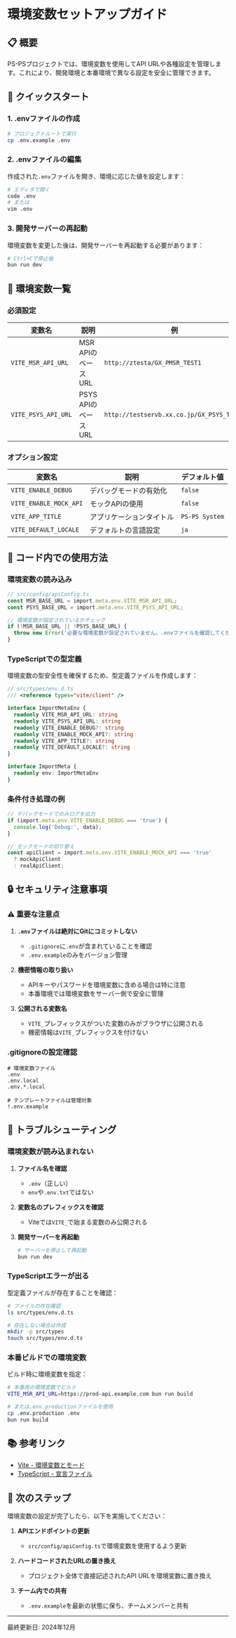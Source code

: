 # 環境変数セットアップガイド

## 📋 概要

PS-PSプロジェクトでは、環境変数を使用してAPI URLや各種設定を管理します。これにより、開発環境と本番環境で異なる設定を安全に管理できます。

## 🚀 クイックスタート

### 1. .envファイルの作成

```bash
# プロジェクトルートで実行
cp .env.example .env
```

### 2. .envファイルの編集

作成された`.env`ファイルを開き、環境に応じた値を設定します：

```bash
# エディタで開く
code .env
# または
vim .env
```

### 3. 開発サーバーの再起動

環境変数を変更した後は、開発サーバーを再起動する必要があります：

```bash
# Ctrl+Cで停止後
bun run dev
```

## 📝 環境変数一覧

### 必須設定

| 変数名 | 説明 | 例 |
|--------|------|-----|
| `VITE_MSR_API_URL` | MSR APIのベースURL | `http://ztesta/GX_PMSR_TEST1` |
| `VITE_PSYS_API_URL` | PSYS APIのベースURL | `http://testservb.xx.co.jp/GX_PSYS_TEST2` |

### オプション設定

| 変数名 | 説明 | デフォルト値 |
|--------|------|-------------|
| `VITE_ENABLE_DEBUG` | デバッグモードの有効化 | `false` |
| `VITE_ENABLE_MOCK_API` | モックAPIの使用 | `false` |
| `VITE_APP_TITLE` | アプリケーションタイトル | `PS-PS System` |
| `VITE_DEFAULT_LOCALE` | デフォルトの言語設定 | `ja` |

## 🔧 コード内での使用方法

### 環境変数の読み込み

```typescript
// src/config/apiConfig.ts
const MSR_BASE_URL = import.meta.env.VITE_MSR_API_URL;
const PSYS_BASE_URL = import.meta.env.VITE_PSYS_API_URL;

// 環境変数が設定されているかチェック
if (!MSR_BASE_URL || !PSYS_BASE_URL) {
  throw new Error('必要な環境変数が設定されていません。.envファイルを確認してください。');
}
```

### TypeScriptでの型定義

環境変数の型安全性を確保するため、型定義ファイルを作成します：

```typescript
// src/types/env.d.ts
/// <reference types="vite/client" />

interface ImportMetaEnv {
  readonly VITE_MSR_API_URL: string
  readonly VITE_PSYS_API_URL: string
  readonly VITE_ENABLE_DEBUG?: string
  readonly VITE_ENABLE_MOCK_API?: string
  readonly VITE_APP_TITLE?: string
  readonly VITE_DEFAULT_LOCALE?: string
}

interface ImportMeta {
  readonly env: ImportMetaEnv
}
```

### 条件付き処理の例

```typescript
// デバッグモードでのみログを出力
if (import.meta.env.VITE_ENABLE_DEBUG === 'true') {
  console.log('Debug:', data);
}

// モックモードの切り替え
const apiClient = import.meta.env.VITE_ENABLE_MOCK_API === 'true' 
  ? mockApiClient 
  : realApiClient;
```

## 🔒 セキュリティ注意事項

### ⚠️ 重要な注意点

1. **`.env`ファイルは絶対にGitにコミットしない**
   - `.gitignore`に`.env`が含まれていることを確認
   - `.env.example`のみをバージョン管理

2. **機密情報の取り扱い**
   - APIキーやパスワードを環境変数に含める場合は特に注意
   - 本番環境では環境変数をサーバー側で安全に管理

3. **公開される変数名**
   - `VITE_`プレフィックスがついた変数のみがブラウザに公開される
   - 機密情報は`VITE_`プレフィックスを付けない

### .gitignoreの設定確認

```gitignore
# 環境変数ファイル
.env
.env.local
.env.*.local

# テンプレートファイルは管理対象
!.env.example
```

## 🚨 トラブルシューティング

### 環境変数が読み込まれない

1. **ファイル名を確認**
   - `.env`（正しい）
   - `env`や`.env.txt`ではない

2. **変数名のプレフィックスを確認**
   - Viteでは`VITE_`で始まる変数のみ公開される

3. **開発サーバーを再起動**
   ```bash
   # サーバーを停止して再起動
   bun run dev
   ```

### TypeScriptエラーが出る

型定義ファイルが存在することを確認：

```bash
# ファイルの存在確認
ls src/types/env.d.ts

# 存在しない場合は作成
mkdir -p src/types
touch src/types/env.d.ts
```

### 本番ビルドでの環境変数

ビルド時に環境変数を指定：

```bash
# 本番用の環境変数でビルド
VITE_MSR_API_URL=https://prod-api.example.com bun run build

# または.env.productionファイルを使用
cp .env.production .env
bun run build
```

## 📚 参考リンク

- [Vite - 環境変数とモード](https://ja.vitejs.dev/guide/env-and-mode.html)
- [TypeScript - 宣言ファイル](https://www.typescriptlang.org/docs/handbook/declaration-files/introduction.html)

## 🎯 次のステップ

環境変数の設定が完了したら、以下を実施してください：

1. **APIエンドポイントの更新**
   - `src/config/apiConfig.ts`で環境変数を使用するよう更新

2. **ハードコードされたURLの置き換え**
   - プロジェクト全体で直接記述されたAPI URLを環境変数に置き換え

3. **チーム内での共有**
   - `.env.example`を最新の状態に保ち、チームメンバーと共有

---

最終更新日: 2024年12月